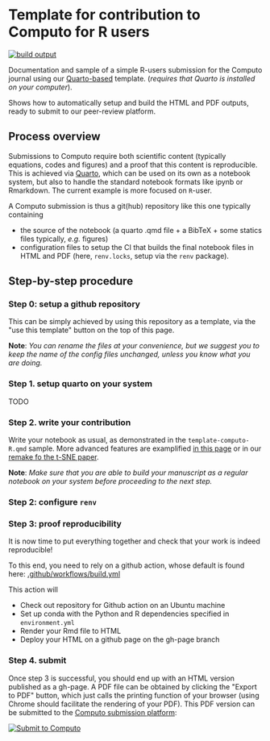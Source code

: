 
# Template for contribution to Computo for R users

[![build output](https://github.com/computorg/template-computo-Rmarkdown/workflows/build/badge.svg)](https://computorg.github.io/template-computo-R/)

Documentation and sample of a simple R-users submission for the Computo journal using our [Quarto-based](https://quarto.org) template. (_requires that Quarto is installed on your computer_).

Shows how to automatically setup and build the HTML and PDF outputs, ready to submit to our peer-review platform.

## Process overview

Submissions to Computo require both scientific content (typically equations, codes and figures) and a proof that this content is reproducible. This is achieved via [Quarto](https://quarto.org), which can be used on its own as a notebook system, but also to handle the standard notebook formats like ipynb or Rmarkdown. The current example is more focused on `R`-user. 

A Computo submission is thus a git(hub) repository like this one typically containing 

- the source of the notebook (a quarto .qmd file + a BibTeX + some statics files typically, _e.g._ figures)
- configuration files to setup the CI that builds the final notebook files in HTML and PDF (here, `renv.locks`, setup via the `renv` package). 

## Step-by-step procedure

### Step 0: setup a github repository

This can be simply achieved by using this repository as a template, via the "use this template" button on the top of this page.

**Note**: _You can rename the files at your convenience, but we suggest you to keep the name of the config files unchanged, unless you know what you are doing._

### Step 1. setup quarto on your system

TODO

### Step 2. write your contribution 

Write your notebook as usual, as demonstrated in the `template-computo-R.qmd` sample. More advanced features are examplified [in this page](https://computo.sfds.asso.fr/computo-quarto-extension/) or in our [remake fo the t-SNE paper](https://computo.sfds.asso.fr/published-paper-tsne/).

**Note**: _Make sure that you are able to build your manuscript as a regular notebook on your system before proceeding to the next step._

### Step 2: configure `renv`


### Step 3: proof reproducibility

It is now time to put everything together and check that your work is indeed reproducible! 

To this end, you need to rely on a github action, whose default is found here: [.github/workflows/build.yml](https://github.com/computorg/template-computo-R/blob/main/.github/workflows/build.yml)

This action will

- Check out repository for Github action on an Ubuntu machine
- Set up conda with the Python and R dependencies specified in `environment.yml`
- Render your Rmd file to HTML
- Deploy your HTML on a github page on the gh-page branch

### Step 4. submit

Once step 3 is successful, you should end up with an HTML version published as a gh-page. A PDF file can be obtained by clicking the "Export to PDF" button, which just calls the printing function of your browser (using Chrome should facilitate the rendering of your PDF). This PDF version can be submitted to the [Computo submission platform](https://computo.scholasticahq.com/):

<div id="scholastica-submission-button" style="margin-top: 10px; margin-bottom: 10px;"><a href="https://computo.scholasticahq.com/for-authors" style="outline: none; border: none;"><img style="outline: none; border: none;" src="https://s3.amazonaws.com/docs.scholastica/law-review-submission-button/submit_via_scholastica.png" alt="Submit to Computo"></a></div>
